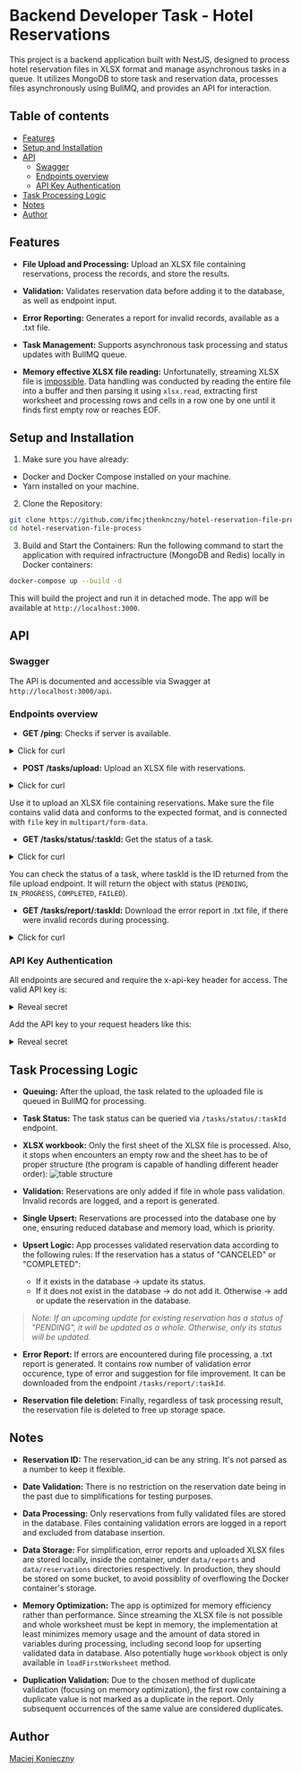 # Backend Developer Task - Hotel Reservations

This project is a backend application built with NestJS, designed to process hotel reservation files in XLSX format and manage asynchronous tasks in a queue. It utilizes MongoDB to store task and reservation data, processes files asynchronously using BullMQ, and provides an API for interaction.

## Table of contents
* [Features](#features)
* [Setup and Installation](#setup-and-installation)
* [API](#api)
  + [Swagger](#swagger)
  + [Endpoints overview](#endpoints-overview)
  + [API Key Authentication](#api-key-authentication)
* [Task Processing Logic](#task-processing-logic)
* [Notes](#notes)
* [Author](#author)

## Features

- **File Upload and Processing:** Upload an XLSX file containing reservations, process the records, and store the results.

- **Validation:** Validates reservation data before adding it to the database, as well as endpoint input.

- **Error Reporting:** Generates a report for invalid records, available as a .txt file.

- **Task Management:** Supports asynchronous task processing and status updates with BullMQ queue.

- **Memory effective XLSX file reading:** Unfortunatelly, streaming XLSX file is [impossible](https://docs.sheetjs.com/docs/solutions/input/#example-readable-streams). Data handling was conducted by reading the entire file into a buffer and then parsing it using `xlsx.read`, extracting first worksheet and processing rows and cells in a row one by one until it finds first empty row or reaches EOF. 

## Setup and Installation

1. Make sure you have already:
- Docker and Docker Compose installed on your machine.
- Yarn installed on your machine.

2. Clone the Repository:
```bash
git clone https://github.com/ifmcjthenknczny/hotel-reservation-file-process
cd hotel-reservation-file-process
```

3. Build and Start the Containers:
Run the following command to start the application with required infractructure (MongoDB and Redis) locally in Docker containers:

```bash
docker-compose up --build -d
```

This will build the project and run it in detached mode. The app will be available at `http://localhost:3000`.

## API

### Swagger

The API is documented and accessible via Swagger at `http://localhost:3000/api`.

### Endpoints overview

- **GET /ping**: Checks if server is available.
<details>
<summary>Click for curl</summary>

```bash
curl --request GET \
  --url http://localhost:3000/ping
```
</details>

- **POST /tasks/upload:** Upload an XLSX file with reservations.
<details>
<summary>Click for curl</summary>

```bash
curl --request POST \
  --url http://localhost:3000/tasks/upload \
  --header 'Content-Type: multipart/form-data' \
  --header 'x-api-key: smarthotel' \
  --form 'file=@<file_path>'
```
</details>

Use it to upload an XLSX file containing reservations. Make sure the file contains valid data and conforms to the expected format, and is connected with `file` key in `multipart/form-data`.

- **GET /tasks/status/:taskId:** Get the status of a task.
<details>
<summary>Click for curl</summary>

```bash
curl --request GET \
  --url http://localhost:3000/tasks/status/<taskId> \
  --header 'x-api-key: smarthotel'
```
</details>

You can check the status of a task, where taskId is the ID returned from the file upload endpoint. It will return the object with status (`PENDING`, `IN_PROGRESS`, `COMPLETED`, `FAILED`).

- **GET /tasks/report/:taskId:** Download the error report in .txt file, if there were invalid records during processing.
<details>
<summary>Click for curl</summary>

```bash
curl --request GET \
  --url http://localhost:3000/tasks/report/<taskId> \
  --header 'x-api-key: smarthotel'
```
</details>

### API Key Authentication

All endpoints are secured and require the x-api-key header for access. The valid API key is:

<details>
<summary>Reveal secret</summary>

```smarthotel```
</details>

Add the API key to your request headers like this:

<details>
<summary>Reveal secret</summary>

```x-api-key: smarthotel```
</details>

## Task Processing Logic

- **Queuing:** After the upload, the task related to the uploaded file is queued in BullMQ for processing.

- **Task Status:** The task status can be queried via `/tasks/status/:taskId` endpoint.

- **XLSX workbook:** Only the first sheet of the XLSX file is processed. Also, it stops when encounters an empty row and the sheet has to be of proper structure (the program is capable of handling different header order):
![table structure](screenshots/xlsx_structure.jpg)

- **Validation:** Reservations are only added if file in whole pass validation. Invalid records are logged, and a report is generated.

- **Single Upsert:** Reservations are processed into the database one by one, ensuring reduced database and memory load, which is priority.

- **Upsert Logic:** App processes validated reservation data according to the following rules:
  If the reservation has a status of "CANCELED" or "COMPLETED":
    - If it exists in the database → update its status.
    - If it does not exist in the database → do not add it.
  Otherwise → add or update the reservation in the database.

> *Note: If an upcoming update for existing reservation has a status of "PENDING", it will be updated as a whole. Otherwise, only its status will be updated.*

- **Error Report:** If errors are encountered during file processing, a .txt report is generated. It contains row number of validation error occurence, type of error and suggestion for file improvement. It can be downloaded from the endpoint `/tasks/report/:taskId`.

- **Reservation file deletion:** Finally, regardless of task processing result, the reservation file is deleted to free up storage space.

## Notes

- **Reservation ID:** The reservation_id can be any string. It's not parsed as a number to keep it flexible.

- **Date Validation:** There is no restriction on the reservation date being in the past due to simplifications for testing purposes.

- **Data Processing:** Only reservations from fully validated files are stored in the database. Files containing validation errors are logged in a report and excluded from database insertion.

- **Data Storage:** For simplification, error reports and uploaded XLSX files are stored locally, inside the container, under `data/reports` and `data/reservations` directories respectively. In production, they should be stored on some bucket, to avoid possiblity of overflowing the Docker container's storage.

- **Memory Optimization:** The app is optimized for memory efficiency rather than performance. Since streaming the XLSX file is not possible and whole worksheet must be kept in memory, the implementation at least minimizes memory usage and the amount of data stored in variables during processing, including second loop for upserting validated data in database. Also potentially huge `workbook` object is only available in `loadFirstWorksheet` method.

- **Duplication Validation:** Due to the chosen method of duplicate validation (focusing on memory optimization), the first row containing a duplicate value is not marked as a duplicate in the report. Only subsequent occurrences of the same value are considered duplicates.

## Author

[Maciej Konieczny](https://github.com/ifmcjthenknczny)